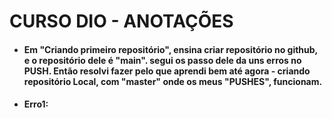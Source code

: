 # CURSO DIO - ANOTAÇÕES

* ####  Em "Criando primeiro repositório", ensina criar repositório no github, e o repositório dele é "main". segui os passo dele da uns erros no PUSH. Então resolvi fazer pelo que aprendi bem até agora - criando repositório Local, com "master" onde os meus "PUSHES", funcionam.

* #### Erro1: 
